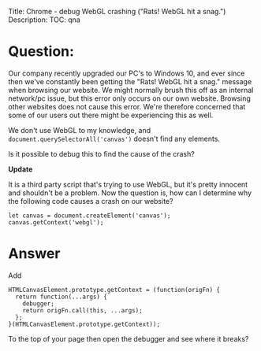 Title: Chrome - debug WebGL crashing ("Rats! WebGL hit a snag.")
Description:
TOC: qna

# Question:

Our company recently upgraded our PC's to Windows 10, and ever since then we've constantly been getting the "Rats! WebGL hit a snag." message when browsing our website. We might normally brush this off as an internal network/pc issue, but this error only occurs on our own website. Browsing other websites does not cause this error. We're therefore concerned that some of our users out there might be experiencing this as well.

We don't use WebGL to my knowledge, and `document.querySelectorAll('canvas')` doesn't find any elements.

Is it possible to debug this to find the cause of the crash?

**Update**

It is a third party script that's trying to use WebGL, but it's pretty innocent and shouldn't be a problem. Now the question is, how can I determine why the following code causes a crash on our website?

    let canvas = document.createElement('canvas');
    canvas.getContext('webgl');

# Answer

Add 

    HTMLCanvasElement.prototype.getContext = (function(origFn) {
      return function(...args) {
        debugger;
        return origFn.call(this, ...args);
      };
    }(HTMLCanvasElement.prototype.getContext));

To the top of your page then open the debugger and see where it breaks?
